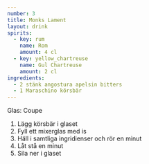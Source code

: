```yaml
---
number: 3
title: Monks Lament
layout: drink
spirits:
  - key: rum
    name: Rom
    amount: 4 cl
  - key: yellow_chartreuse
    name: Gul Chartreuse
    amount: 2 cl 
ingredients: 
  - 2 stänk angostura apelsin bitters 
  - 1 Maraschino körsbär
---
```



Glas: Coupe

1) Lägg körsbär i glaset  
2) Fyll ett mixerglas med is  
3) Häll i samtliga ingridienser och rör en minut  
4) Låt stå en minut  
5) Sila ner i glaset
